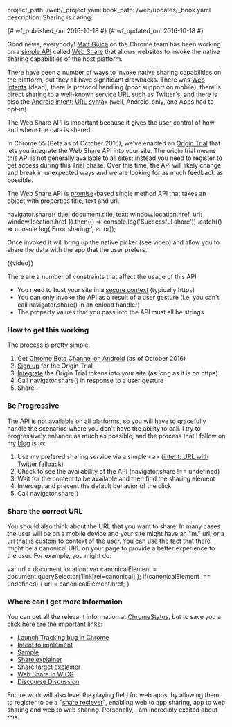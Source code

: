 project_path: /web/_project.yaml
book_path: /web/updates/_book.yaml
description: Sharing is caring.

{# wf_published_on: 2016-10-18 #}
{# wf_updated_on: 2016-10-18 #}

Good news, everybody! [Matt Giuca](https://twitter.com/mgiuca) on the Chrome
team has been working on a [simple
API](https://github.com/WICG/web-share/blob/master/docs/interface.md) called
[Web Share](https://github.com/WICG/web-share/blob/master/docs/explainer.md)
that allows websites to invoke the native sharing capabilities of the host
platform.

There have been a number of ways to invoke native sharing capabilities on the
platform, but they all have significant drawbacks.  There was [Web
Intents](https://en.wikipedia.org/wiki/Paul_Kinlan) (dead), there is protocol
handling (poor support on mobile), there is direct sharing to a well-known
service URL such as Twitter's, and there is also the [Android intent: URL
syntax](https://paul.kinlan.me/sharing-natively-on-android-from-the-web/) (well,
Android-only, and Apps had to opt-in).

The Web Share API is important because it gives the user control of how and
where the data is shared.

In Chrome 55 (Beta as of October 2016), we've enabled an [Origin
Trial](https://github.com/jpchase/OriginTrials/blob/gh-pages/developer-guide.md)
that lets you integrate the Web Share API into your site. The origin trial means
this API is not generally available to all sites; instead you need to register
to get access during this Trial phase. Over this time, the API will likely
change and break in unexpected ways and we are looking for as much feedback as
possible.

The Web Share API is
[promise](https://developers.google.com/web/fundamentals/getting-started/primers/promises)-based
single method API that takes an object with properties title, text and url.

navigator.share({
  title: document.title,
 text: window.location.href,
 url: window.location.href
}).then(() =&gt; console.log('Successful share'))
  .catch(() =&gt; console.log('Error sharing:', error));

Once invoked it will bring up the native picker (see video) and allow you to
share the data with the app that the user prefers.

{{video}}

There are a number of constraints that affect the usage of this API

* You need to host your site in a [secure
  context](https://www.chromium.org/Home/chromium-security/prefer-secure-origins-for-powerful-new-features)
  (typically https)
* You can only invoke the API as a result of a user gesture (i.e, you can't call
  navigator.share() in an onload handler)
* The property values that you pass into the API must all be strings

### How to get this working

The process is pretty simple.

1. Get [Chrome Beta Channel on
   Android](https://play.google.com/store/apps/details?id=com.chrome.beta&hl=en)
   (as of October 2016)
2. [Sign
   up](https://docs.google.com/forms/d/e/1FAIpQLSfO0_ptFl8r8G0UFhT0xhV17eabG-erUWBDiKSRDTqEZ_9ULQ/viewform)
   for the Origin Trial
3. [Integrate](https://github.com/jpchase/OriginTrials/blob/gh-pages/developer-guide.md#how-do-i-enable-an-experimental-feature-on-my-origin)
   the Origin Trial tokens into your site (as long as it is on https)
4. Call navigator.share() in response to a user gesture
5. Share!

### Be Progressive

The API is not available on all platforms, so you will have to gracefully handle
the scenarios where you don't have the ability to call. I try to progressively
enhance as much as possible, and the process that I follow on my
[blog](https://paul.kinlan.me/) is to:

1. Use my prefered sharing service via a simple &lt;a&gt; ([intent: URL with
   Twitter
   fallback](https://paul.kinlan.me/sharing-natively-on-android-from-the-web/))
1. Check to see the availability of the API (navigator.share !== undefined)
1. Wait for the content to be available and then find the sharing element
1. Intercept and prevent the default behavior of the click
1. Call navigator.share()

### Share the correct URL

You should also think about the URL that you want to share. In many cases the
user will be on a mobile device and your site might have an "m." url, or a url
that is custom to context of the user.  You can use the fact that there might be
a canonical URL on your page to provide a better experience to the user.  For
example, you might do:

var url = document.location;
var canonicalElement = document.querySelector('link[rel=canonical]');
if(canonicalElement !== undefined) {
  url = canonicalElement.href;
}

### Where can I get more information

You can get all the relevant information at
[ChromeStatus](https://www.chromestatus.com/features/5668769141620736), but to
save you a click here are the important links:

* [Launch Tracking bug in Chrome](https://crbug.com/620973)
* [Intent to implement](https://groups.google.com/a/chromium.org/forum/#!msg/blink-dev/1BOhy5av8MQ/8LqNvS5TAQAJ)
* [Sample](https://github.com/mgiuca/web-share/blob/master/demos/share.html)
* [Share explainer](https://github.com/WICG/web-share/blob/master/docs/explainer.md)
* [Share target explainer](https://github.com/WICG/web-share/blob/master/docs/interface.md)
* [Web Share in WICG](https://github.com/WICG/web-share)
* [Discourse Discussion](https://discourse.wicg.io/t/web-share-api-for-sharing-content-to-arbitrary-destination/1561/3)

Future work will also level the playing field for web apps, by allowing them to
register to be a "[share reciever](https://github.com/mgiuca/web-share-target)",
enabling web to app sharing, app to web sharing and web to web sharing.
Personally, I am incredibly excited about this.


